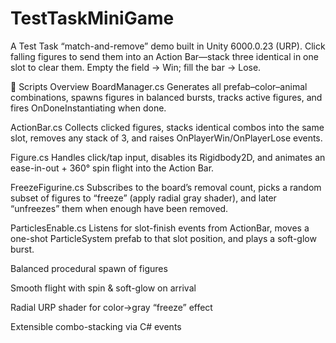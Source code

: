 # TestTaskMiniGame

A Test Task “match-and-remove” demo built in Unity 6000.0.23 (URP). Click falling figures to send them into an Action Bar—stack three identical in one slot to clear them. Empty the field → Win; fill the bar → Lose.

📝 Scripts Overview
BoardManager.cs
Generates all prefab–color–animal combinations, spawns figures in balanced bursts, tracks active figures, and fires OnDoneInstantiating when done.

ActionBar.cs
Collects clicked figures, stacks identical combos into the same slot, removes any stack of 3, and raises OnPlayerWin/OnPlayerLose events.

Figure.cs
Handles click/tap input, disables its Rigidbody2D, and animates an ease-in-out + 360° spin flight into the Action Bar.

FreezeFigurine.cs
Subscribes to the board’s removal count, picks a random subset of figures to “freeze” (apply radial gray shader), and later “unfreezes” them when enough have been removed.

ParticlesEnable.cs
Listens for slot-finish events from ActionBar, moves a one-shot ParticleSystem prefab to that slot position, and plays a soft-glow burst.

Balanced procedural spawn of figures

Smooth flight with spin & soft-glow on arrival

Radial URP shader for color→gray “freeze” effect

Extensible combo-stacking via C# events
